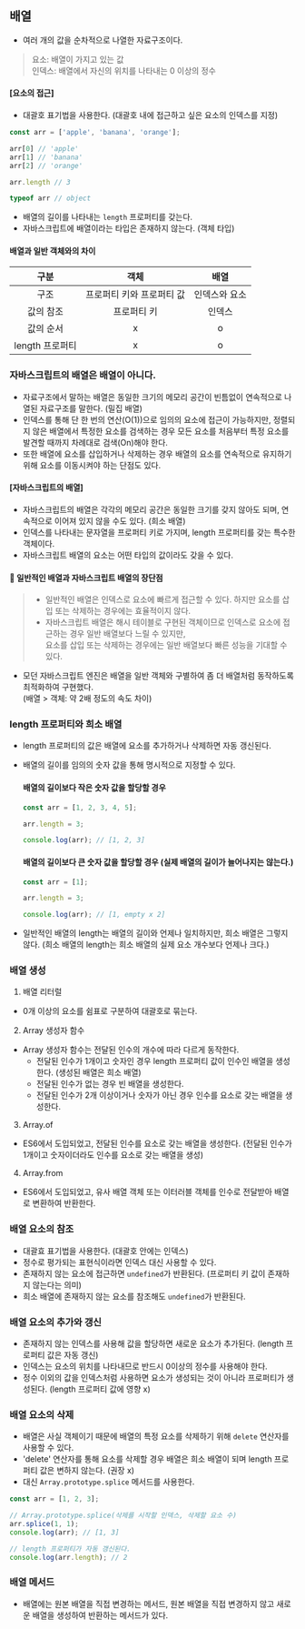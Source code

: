 ## 배열

- 여러 개의 값을 순차적으로 나열한 자료구조이다.

> 요소: 배열이 가지고 있는 값<br>
> 인덱스: 배열에서 자신의 위치를 나타내는 0 이상의 정수

#### [요소의 접근]

- 대괄호 표기법을 사용한다. (대괄호 내에 접근하고 싶은 요소의 인덱스를 지정)

```jsx
const arr = ['apple', 'banana', 'orange'];

arr[0] // 'apple'
arr[1] // 'banana'
arr[2] // 'orange'

arr.length // 3

typeof arr // object
```

- 배열의 길이를 나타내는 `length` 프로퍼티를 갖는다.
- 자바스크립트에 배열이라는 타입은 존재하지 않는다. (객체 타입)

#### 배열과 일반 객체와의 차이

| 구분 | 객체 | 배열 |
|:--:|:--:|:--:|
| 구조 | 프로퍼티 키와 프로퍼티 값 | 인덱스와 요소 |
| 값의 참조 | 프로퍼티 키 | 인덱스 |
| 값의 순서 | x | o |
| length 프로퍼티 | x | o |

### 자바스크립트의 배열은 배열이 아니다.

- 자료구조에서 말하는 배열은 동일한 크기의 메모리 공간이 빈틈없이 연속적으로 나열된 자료구조를 말한다. (밀집 배열)
- 인덱스를 통해 단 한 번의 연산(O(1))으로 임의의 요소에 접근이 가능하지만, 정렬되지 않은 배열에서 특정한 요소를 검색하는 경우 모든 요소를 처음부터 특정 요소를 발견할 때까지 차례대로 검색(On)해야 한다.
- 또한 배열에 요소를 삽입하거나 삭제하는 경우 배열의 요소를 연속적으로 유지하기 위해 요소를 이동시켜야 하는 단점도 있다.

#### [자바스크립트의 배열]

- 자바스크립트의 배열은 각각의 메모리 공간은 동일한 크기를 갖지 않아도 되며, 연속적으로 이어져 있지 않을 수도 있다. (희소 배열)
- 인덱스를 나타내는 문자열을 프로퍼티 키로 가지며, length 프로퍼티를 갖는 특수한 객체이다.
- 자바스크립트 배열의 요소는 어떤 타입의 값이라도 갖을 수 있다.

#### 🎈 일반적인 배열과 자바스크립트 배열의 장단점

> - 일반적인 배열은 인덱스로 요소에 빠르게 접근할 수 있다. 하지만 요소를 삽입 또는 삭제하는 경우에는 효율적이지 않다. <br>
> - 자바스크립트 배열은 해시 테이블로 구현된 객체이므로 인덱스로 요소에 접근하는 경우 일반 배열보다 느릴 수 있지만, <br>요소를 삽입 또는 삭제하는 경우에는 일반 배열보다 빠른 성능을 기대할 수 있다.

- 모던 자바스크립트 엔진은 배열을 일반 객체와 구별하여 좀 더 배열처럼 동작하도록 최적화하여 구현했다.<br> (배열 > 객체: 약 2배 정도의 속도 차이)

### length 프로퍼티와 희소 배열

- length 프로퍼티의 값은 배열에 요소를 추가하거나 삭제하면 자동 갱신된다.

-  배열의 길이를 임의의 숫자 값을 통해 명시적으로 지정할 수 있다.

    #### 배열의 길이보다 작은 숫자 값을 할당할 경우
    
    ```jsx
    const arr = [1, 2, 3, 4, 5];
    
    arr.length = 3;
    
    console.log(arr); // [1, 2, 3]
    ```
    
    #### 배열의 길이보다 큰 숫자 값을 할당할 경우 (실제 배열의 길이가 늘어나지는 않는다.)
    
    ```jsx
    const arr = [1];
    
    arr.length = 3;
    
    console.log(arr); // [1, empty x 2]
    ```

- 일반적인 배열의 length는 배열의 길이와 언제나 일치하지만, 희소 배열은 그렇지 않다. (희소 배열의 length는 희소 배열의 실제 요소 개수보다 언제나 크다.)


### 배열 생성

1. 배열 리터럴

  - 0개 이상의 요소를 쉼표로 구분하여 대괄호로 묶는다.

2. Array 생성자 함수

  - Array 생성자 함수는 전달된 인수의 개수에 따라 다르게 동작한다.
      - 전달된 인수가 1개이고 숫자인 경우 length 프로퍼티 값이 인수인 배열을 생성한다. (생성된 배열은 희소 배열)
      - 전달된 인수가 없는 경우 빈 배열을 생성한다.
      - 전달된 인수가 2개 이상이거나 숫자가 아닌 경우 인수를 요소로 갖는 배열을 생성한다.
   
3. Array.of

  - ES6에서 도입되었고, 전달된 인수를 요소로 갖는 배열을 생성한다. (전달된 인수가 1개이고 숫자이더라도 인수를 요소로 갖는 배열을 생성)
    
4. Array.from

  - ES6에서 도입되었고, 유사 배열 객체 또는 이터러블 객체를 인수로 전달받아 배열로 변환하여 반환한다.

### 배열 요소의 참조

- 대괄효 표기법을 사용한다. (대괄호 안에는 인덱스)
- 정수로 평가되는 표현식이라면 인덱스 대신 사용할 수 있다.
- 존재하지 않는 요소에 접근하면 `undefined`가 반환된다. (프로퍼티 키 값이 존재하지 않는다는 의미)
- 희소 배열에 존재하지 않는 요소를 참조해도 `undefined`가 반환된다.

### 배열 요소의 추가와 갱신

- 존재하지 않는 인덱스를 사용해 값을 할당하면 새로운 요소가 추가된다. (length 프로퍼티 값은 자동 갱신)
- 인덱스는 요소의 위치를 나타내므로 반드시 0이상의 정수를 사용해야 한다.
- 정수 이외의 값을 인덱스처럼 사용하면 요소가 생성되는 것이 아니라 프로퍼티가 생성된다. (length 프로퍼티 값에 영향 x)

### 배열 요소의 삭제

- 배열은 사실 객체이기 때문에 배열의 특정 요소를 삭제하기 위해 `delete` 연산자를 사용할 수 있다.
- 'delete' 연산자를 통해 요소를 삭제할 경우 배열은 희소 배열이 되며 length 프로퍼티 값은 변하지 않는다. (권장 x)
- 대신 `Array.prototype.splice` 메서드를 사용한다.

```jsx
const arr = [1, 2, 3];

// Array.prototype.splice(삭제를 시작할 인덱스, 삭제할 요소 수)
arr.splice(1, 1);
console.log(arr); // [1, 3]

// length 프로퍼티가 자동 갱신된다.
console.log(arr.length); // 2
```

### 배열 메서드

- 배열에는 원본 배열을 직접 변경하는 메서드, 원본 배열을 직접 변경하지 않고 새로운 배열을 생성하여 반환하는 메서드가 있다.
